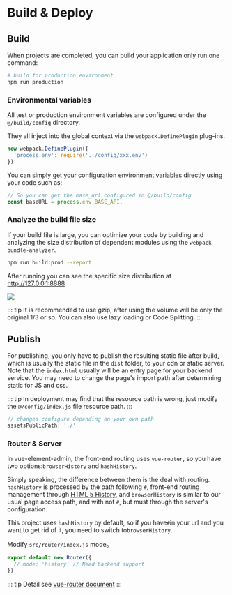# Build & Deploy

## Build

When projects are completed, you can build your application only run one command:

```bash
# build for production environment
npm run production
```

### Environmental variables

All test or production environment variables are configured under the `@/build/config` directory.

They all inject into the global context via the `webpack.DefinePlugin` plug-ins.

```js
new webpack.DefinePlugin({
  'process.env': require('../config/xxx.env')
})
```

You can simply get your configuration environment variables directly using your code such as:

```js
// So you can get the base_url configured in @/build/config
const baseURL = process.env.BASE_API,
```

### Analyze the build file size

If your build file is large, you can optimize your code by building and analyzing the size distribution of dependent modules using the `webpack-bundle-analyzer`.

```bash
npm run build:prod --report
```

After running you can see the specific size distribution at http://127.0.0.1:8888

![](https://wpimg.wallstcn.com/3fddf034-2b38-4299-b0d2-b748fb2abef0.jpg)

::: tip
It is recommended to use gzip, after using the volume will be only the original 1/3 or so. You can also use lazy loading or Code Splitting.
:::

## Publish

For publishing, you only have to publish the resulting static file after build, which is usually the static file in the `dist` folder, to your cdn or static server. Note that the `index.html` usually will be an entry page for your backend service. You may need to change the page's import path after determining static for JS and css.

::: tip
In deployment may find that the resource path is wrong, just modify the `@/config/index.js` file resource path.
:::

```js
// changes configure depending on your own path
assetsPublicPath: './'
```

### Router & Server

In vue-element-admin, the front-end routing uses `vue-router`, so you have two options:`browserHistory` and `hashHistory`.

Simply speaking, the difference between them is the deal with routing. `hashHistory` is processed by the path following `#`, front-end routing management through [HTML 5 History](https://developer.mozilla.org/en-US/docs/Web/API/History_API), and `browserHistory` is similar to our usual page access path, and with not `#`, but must through the server's configuration.

This project uses `hashHistory` by default, so if you have`#`in your url and you want to get rid of it, you need to switch to`browserHistory`.

Modify `src/router/index.js` mode。

```js
export default new Router({
  // mode: 'history' // Need backend support
})
```

::: tip
Detail see [vue-router document](https://router.vuejs.org/guide/essentials/history-mode.html)
:::
